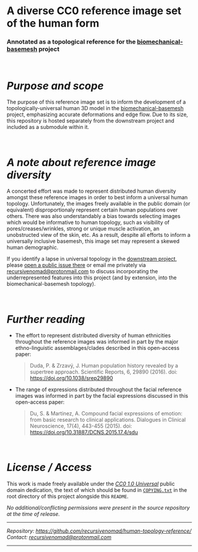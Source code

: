 **A diverse CC0 reference image set of the human form**
=======================================================

### Annotated as a topological reference for the [biomechanical-basemesh][URL-basemesh] project

&nbsp;



***Purpose and scope***
=======================

The purpose of this reference image set is to inform the development of a topologically-universal human 3D model in the [biomechanical-basemesh][URL-basemesh] project, emphasizing accurate deformations and edge flow.
Due to its size, this repository is hosted separately from the downstream project and included as a submodule within it.

&nbsp;



***A note about reference image diversity***
============================================

A concerted effort was made to represent distributed human diversity amongst these reference images in order to best inform a universal human topology.
Unfortunately, the images freely available in the public domain (or equivalent) disproportionaly represent certain human populations over others.
There was also understandably a bias towards selecting images which would be informative to human topology, such as visibility of pores/creases/wrinkles, strong or unique muscle activation, an unobstructed view of the skin, etc.
As a result, despite all efforts to inform a universally inclusive basemesh, this image set may represent a skewed human demographic.

If you identify a lapse in universal topology in the [downstream project][URL-basemesh], please [open a public issue there][URL-New-Issue] or email me privately via <recursivenomad@protonmail.com> to discuss incorporating the underrepresented features into this project (and by extension, into the biomechanical-basemesh topology).

&nbsp;



***Further reading***
=====================

- The effort to represent distributed diversity of human ethnicities throughout the reference images was informed in part by the major ethno-linguistic assemblages/clades described in this open-access paper:
  
    > Duda, P. & Zrzavý, J. Human population history revealed by a supertree approach. Scientific Reports, 6, 29890 (2016). doi: https://doi.org/10.1038/srep29890

- The range of expressions distributed throughout the facial reference images was informed in part by the facial expressions discussed in this open-access paper:

    > Du, S. & Martinez, A. Compound facial expressions of emotion: from basic research to clinical applications. Dialogues in Clinical Neuroscience, 17(4), 443-455 (2015). doi: https://doi.org/10.31887/DCNS.2015.17.4/sdu

&nbsp;



***License / Access***
======================

This work is made freely available under the [*CC0 1.0 Universal*][URL-CC0] public domain dedication, the text of which should be found in [`COPYING.txt`](./COPYING.txt) in the root directory of this project alongside this `README`.

*No additional/conflicting permissions were present in the source repository at the time of release.*

----------------------

*Repository: <https://github.com/recursivenomad/human-topology-reference/>*  
*Contact: <recursivenomad@protonmail.com>*

----------------------



[URL-CC0]: <https://creativecommons.org/publicdomain/zero/1.0/>

[URL-basemesh]: <https://gitlab.com/recursivenomad/biomechanical-basemesh/>
[URL-New-Issue]: <https://gitlab.com/recursivenomad/biomechanical-basemesh/-/issues/new>
